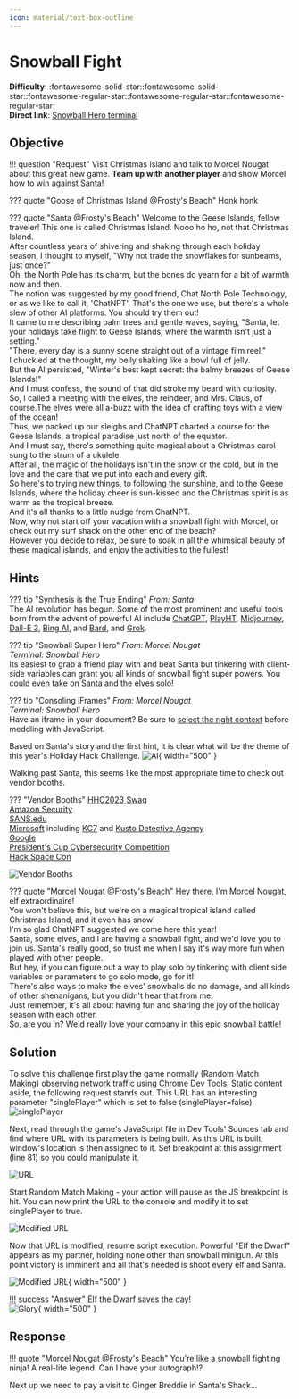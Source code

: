 ```yaml
---
icon: material/text-box-outline
---
```


# Snowball Fight

**Difficulty**: :fontawesome-solid-star::fontawesome-solid-star::fontawesome-regular-star::fontawesome-regular-star::fontawesome-regular-star:<br/>
**Direct link**: [Snowball Hero terminal](https://hhc23-snowball.holidayhackchallenge.com?&challenge=snowballhero&username=rack3t&id=4491aaeb-0806-47db-b519-dc3cf5e4d9f9&area=ci-frostysbeach&location=30,13&tokens=&dna=ATATATTAATATATATATATATATATATATATCGATATGCATATATATATATGCATATATATATATATATATATATTAGCATATATATATATATGCATATATATATATGCATATATATTA)

## Objective

!!! question "Request"
    Visit Christmas Island and talk to Morcel Nougat about this great new game. <b>Team up with another player</b> and show Morcel how to win against Santa!

??? quote "Goose of Christmas Island @Frosty's Beach"
    Honk honk

??? quote "Santa @Frosty's Beach"
    Welcome to the Geese Islands, fellow traveler! This one is called Christmas Island. Nooo ho ho, not that Christmas Island.<br/>
    After countless years of shivering and shaking through each holiday season, I thought to myself, "Why not trade the snowflakes for sunbeams, just once?"<br/>
    Oh, the North Pole has its charm, but the bones do yearn for a bit of warmth now and then.<br/>
    The notion was suggested by my good friend, Chat North Pole Technology, or as we like to call it, 'ChatNPT'. That's the one we use, but there's a whole slew of other AI platforms. You should try them out!<br/>
    It came to me describing palm trees and gentle waves, saying, "Santa, let your holidays take flight to Geese Islands, where the warmth isn't just a setting."<br/>
    "There, every day is a sunny scene straight out of a vintage film reel."<br/>
    I chuckled at the thought, my belly shaking like a bowl full of jelly.<br/>
    But the AI persisted, "Winter's best kept secret: the balmy breezes of Geese Islands!"<br/>
    And I must confess, the sound of that did stroke my beard with curiosity.<br/>
    So, I called a meeting with the elves, the reindeer, and Mrs. Claus, of course.The elves were all a-buzz with the idea of crafting toys with a view of the ocean!<br/>
    Thus, we packed up our sleighs and ChatNPT charted a course for the Geese Islands, a tropical paradise just north of the equator..<br/>
    And I must say, there's something quite magical about a Christmas carol sung to the strum of a ukulele.<br/>
    After all, the magic of the holidays isn't in the snow or the cold, but in the love and the care that we put into each and every gift.<br/>
    So here's to trying new things, to following the sunshine, and to the Geese Islands, where the holiday cheer is sun-kissed and the Christmas spirit is as warm as the tropical breeze.<br/>
    And it's all thanks to a little nudge from ChatNPT.<br/>
    Now, why not start off your vacation with a snowball fight with Morcel, or check out my surf shack on the other end of the beach?<br/>
    However you decide to relax, be sure to soak in all the whimsical beauty of these magical islands, and enjoy the activities to the fullest!<br/>

## Hints

??? tip "Synthesis is the True Ending"
    <i>From: Santa</i><br/>
    The AI revolution has begun. Some of the most prominent and useful tools born from the advent of powerful AI include [ChatGPT](https://chat.openai.com/auth/login), [PlayHT](https://play.ht/), [Midjourney](https://www.midjourney.com/home?callbackUrl=%2Fexplore), [Dall-E 3](https://openai.com/dall-e-3), [Bing AI](https://www.bing.com/search?form=MY0291&OCID=MY0291&q=Bing+AI&showconv=1), and [Bard](https://bard.google.com/?utm_source=sem&utm_medium=paid-media&utm_campaign=q4enUS_sem7&gclid=Cj0KCQiAgqGrBhDtARIsAM5s0_mJZWSITeLgVbaMSfn_6hubm-ydPDgylkxdJHHbNT1Wjy3dpUd3aVMaAgdsEALw_wcB), and [Grok](https://grok.x.ai/).

??? tip "Snowball Super Hero"
    <i>From: Morcel Nougat</i><br/>
    <i>Terminal: Snowball Hero</i><br/>
    Its easiest to grab a friend play with and beat Santa but tinkering with client-side variables can grant you all kinds of snowball fight super powers. You could even take on Santa and the elves solo!
    
??? tip "Consoling iFrames"
    <i>From: Morcel Nougat</i><br/>
    <i>Terminal: Snowball Hero</i><br/>
    Have an iframe in your document? Be sure to [select the right context](https://gist.github.com/chrisjd20/93771da596ca5e49043f148a845c469f) before meddling with JavaScript.
    

Based on Santa's story and the first hint, it is clear what will be the theme of this year's Holiday Hack Challenge.
![AI](../img/objectives/o2/ai.jpg){ width="500" }

Walking past Santa, this seems like the most appropriate time to check out vendor booths.<br/>

??? "Vendor Booths"
    [HHC2023 Swag](https://my-store-d53a6c.creator-spring.com/)<br/>
    [Amazon Security](https://www.aboutamazon.com/news/workplace/amazon-apprenticeship-job-training-programs)<br/>
    [SANS.edu](https://www.sans.edu/)<br/>
    [Microsoft](https://learn.microsoft.com/en-us/training/browse/?subjects=security&resource_type=learning%20path&roles=security-operations-analyst) including [KC7](https://kc7cyber.com/) and [Kusto Detective Agency](https://detective.kusto.io/)<br/>
    [Google](https://www.youtube.com/watch?v=-6ZbrfSRWKc)<br/>
    [President's Cup Cybersecurity Competition](https://www.cisa.gov/presidents-cup-cybersecurity-competition)<br/>
    [Hack Space Con](https://www.hackspacecon.com/)<br/>
    
![Vendor Booths](../img/objectives/o2/vendor_booths.jpg)

??? quote "Morcel Nougat @Frosty's Beach"
    Hey there, I'm Morcel Nougat, elf extraordinaire!<br/>
    You won't believe this, but we're on a magical tropical island called Christmas Island, and it even has snow!<br/>
    I'm so glad ChatNPT suggested we come here this year!<br/>
    Santa, some elves, and I are having a snowball fight, and we'd love you to join us. Santa's really good, so trust me when I say it's way more fun when played with other people.<br/>
    But hey, if you can figure out a way to play solo by tinkering with client side variables or parameters to go solo mode, go for it!<br/>
    There's also ways to make the elves' snowballs do no damage, and all kinds of other shenanigans, but you didn't hear that from me.<br/>
    Just remember, it's all about having fun and sharing the joy of the holiday season with each other.<br/>
    So, are you in? We'd really love your company in this epic snowball battle!
    
## Solution
To solve this challenge first play the game normally (Random Match Making) observing network traffic using Chrome Dev Tools. Static content aside, the following request stands out. This URL has an interesting parameter "singlePlayer" which is set to false (singlePlayer=false). 
![singlePlayer](../img/objectives/o2/singlePlayer.jpg)

Next, read through the game's JavaScript file in Dev Tools' Sources tab and find where URL with its parameters is being built. As this URL is built, window's location is then assigned to it.
Set breakpoint at this assignment (line 81) so you could manipulate it.

![URL](../img/objectives/o2/url.jpg)

Start Random Match Making - your action will pause as the JS breakpoint is hit. You can now print the URL to the console and modify it to set singlePlayer to true.

![Modified URL](../img/objectives/o2/url_mod.jpg)

Now that URL is modified, resume script execution. Powerful "Elf the Dwarf" appears as my partner, holding none other than snowball minigun. At this point victory is imminent and all that's needed is shoot every elf and Santa.

![Modified URL](../img/objectives/o2/elfthedwarf.jpg){ width="500" }

!!! success "Answer"
    Elf the Dwarf saves the day!<br/>
    ![Glory](../img/objectives/o2/victory.jpg){ width="500" }

## Response
!!! quote "Morcel Nougat @Frosty's Beach"
    You're like a snowball fighting ninja! A real-life legend. Can I have your autograph!?
    
Next up we need to pay a visit to Ginger Breddie in Santa's Shack...